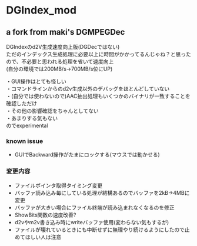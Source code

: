 ﻿# DGIndex_mod
## a fork from maki's DGMPEGDec
DGIndexのd2V生成速度向上版(DGDecではない)  
ただのインデックス生成処理に必要以上に時間がかかってるんじゃね？と思ったので、不必要と思われる処理を省いて速度向上  
(自分の環境では200MB/s→700MB/s位にUP)  

・GUI操作はとても怪しい  
・コマンドラインからのd2v生成以外のデバッグをほとんどしていない  
・(自分では使わないので)AAC抽出処理もいくつかのバイナリが一致することを確認しただけ  
・その他の影響確認をちゃんとしてない  
・あまりする気もない  
のでexperimental

### known issue
- GUIでBackward操作がたまにロックする(マウスでは動かせる)

### 変更内容
- ファイルポインタ取得タイミング変更
- バッファ読み込み毎にしている処理が結構あるのでバッファを2kB→4MBに変更
- バッファが大きい場合にファイル終端が読み込まれなくなるのを修正
- ShowBits関数の速度改善?
- d2vやm2v書き込み時にwriteバッファ使用(変わらない気もするが)
- ファイルが壊れているときにも中断せずに無理やり続けるようにしたので止めてほしい人は注意
